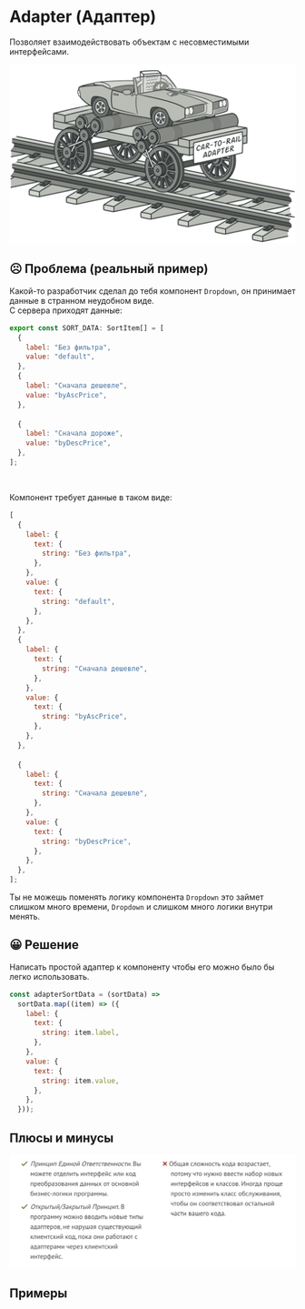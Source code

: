 # Adapter (Адаптер)

Позволяет взаимодействовать объектам с несовместимыми интерфейсами.

<img src="image.png" width="600" />

## ☹️ Проблема (реальный пример)

Какой-то разработчик сделал до тебя компонент `Dropdown`, он принимает данные в странном неудобном виде. <br>
С сервера приходят данные:<br>

```javascript
export const SORT_DATA: SortItem[] = [
  {
    label: "Без фильтра",
    value: "default",
  },
  {
    label: "Сначала дешевле",
    value: "byAscPrice",
  },

  {
    label: "Сначала дороже",
    value: "byDescPrice",
  },
];
```

<br>

Компонент требует данные в таком виде:

```javascript
[
  {
    label: {
      text: {
        string: "Без фильтра",
      },
    },
    value: {
      text: {
        string: "default",
      },
    },
  },
  {
    label: {
      text: {
        string: "Сначала дешевле",
      },
    },
    value: {
      text: {
        string: "byAscPrice",
      },
    },
  },

  {
    label: {
      text: {
        string: "Сначала дешевле",
      },
    },
    value: {
      text: {
        string: "byDescPrice",
      },
    },
  },
];
```

Ты не можешь поменять логику компонента `Dropdown` это займет слишком много времени, `Dropdown` и слишком много логики внутри менять.

## 😀 Решение

Написать простой адаптер к компоненту чтобы его можно было бы легко использовать.

```javascript
const adapterSortData = (sortData) =>
  sortData.map((item) => ({
    label: {
      text: {
        string: item.label,
      },
    },
    value: {
      text: {
        string: item.value,
      },
    },
  }));
```

## Плюсы и минусы

<img src="image-1.png" width="600" />

## Примеры
